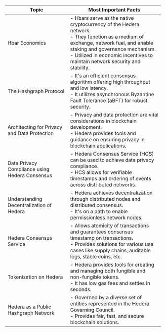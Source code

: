 | Topic                                             | Most Important Facts                                                                           |
| ------------------------------------------------- | --------------------------------------------------------------------------------------------- |
| Hbar Economics                                    | - Hbars serve as the native cryptocurrency of the Hedera network. <br>- They function as a medium of exchange, network fuel, and enable staking and governance mechanism. <br>- Utilized in economic incentives to maintain network security and stability. |
| The Hashgraph Protocol                            | - It's an efficient consensus algorithm offering high throughput and low latency. <br>- It utilizes asynchronous Byzantine Fault Tolerance (aBFT) for robust security. |
| Architecting for Privacy and Data Protection      | - Privacy and data protection are vital considerations in blockchain development. <br>- Hedera provides tools and guidance on ensuring privacy in blockchain applications. |
| Data Privacy Compliance using Hedera Consensus    | - Hedera Consensus Service (HCS) can be used to achieve data privacy compliance. <br>- HCS allows for verifiable timestamps and ordering of events across distributed networks. |
| Understanding Decentralization of Hedera          | - Hedera achieves decentralization through distributed nodes and distributed consensus. <br>- It's on a path to enable permissionless network nodes. |
| Hedera Consensus Service                          | - Allows atomicity of transactions and guarantees consensus timestamp on transactions. <br>- Provides solutions for various use cases like supply chains, auditable logs, stable coins, etc. |
| Tokenization on Hedera                            | - Hedera provides tools for creating and managing both fungible and non-fungible tokens. <br>- It has low gas fees and settles in seconds. |
| Hedera as a Public Hashgraph Network              | - Governed by a diverse set of entities represented in the Hedera Governing Council. <br>- Provides fair, fast, and secure blockchain solutions. |